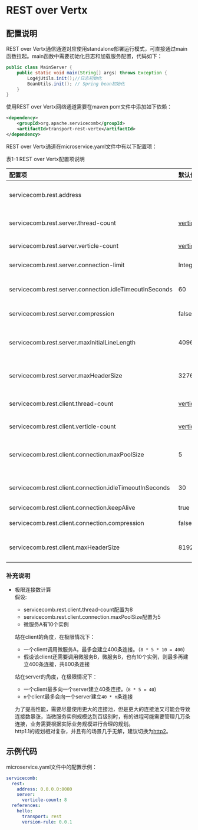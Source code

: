 # REST over Vertx

## 配置说明

REST over Vertx通信通道对应使用standalone部署运行模式，可直接通过main函数拉起。main函数中需要初始化日志和加载服务配置，代码如下：

```java
public class MainServer {
    public static void main(String[] args) throws Exception {
        Log4jUtils.init();//日志初始化
        BeanUtils.init(); // Spring bean初始化
    }
}
```

使用REST over Vertx网络通道需要在maven pom文件中添加如下依赖：

```xml
<dependency>
    <groupId>org.apache.servicecomb</groupId>
    <artifactId>transport-rest-vertx</artifactId>
</dependency>
```

REST over Vertx通道在microservice.yaml文件中有以下配置项：

表1-1 REST over Vertx配置项说明

| 配置项                                                  | 默认值                                          | 含义                                          |
| :------------------------------------------------------ | :---------------------------------------------- | :-------------------------------------------- |
| servicecomb.rest.address                                |                                                 | 服务监听地址，不配置表示不监听                |
| servicecomb.rest.server.thread-count                    | [verticle-count](verticle-count.md) | rest server verticle实例数（Deprecated）      |
| servicecomb.rest.server.verticle-count                  | [verticle-count](verticle-count.md) | rest server verticle实例数                    |
| servicecomb.rest.server.connection-limit                | Integer.MAX_VALUE                               | 允许客户端最大连接数                          |
| servicecomb.rest.server.connection.idleTimeoutInSeconds | 60                                              | 服务端连接闲置超时时间，超时连接会被释放      |
| servicecomb.rest.server.compression                     | false                                           | 服务端是否支持启用压缩                        |
| servicecomb.rest.server.maxInitialLineLength            | 4096                                            | 服务端接收请求的最大 initial line 长度，单位字节 |
| servicecomb.rest.server.maxHeaderSize                   | 32768                                           | 服务端接收请求的最大header长度，单位字节      |
| servicecomb.rest.client.thread-count                    | [verticle-count](verticle-count.md) | rest client verticle实例数（Deprecated）      |
| servicecomb.rest.client.verticle-count                  | [verticle-count](verticle-count.md) | rest client verticle实例数                    |
| servicecomb.rest.client.connection.maxPoolSize          | 5                                               | 对一个IP:port组合，在每个连接池中的最大连接数 |
| servicecomb.rest.client.connection.idleTimeoutInSeconds | 30                                              | 连接闲置时间，超时连接会被释放                |
| servicecomb.rest.client.connection.keepAlive            | true                                            | 是否使用长连接                                |
| servicecomb.rest.client.connection.compression          | false                                           | 客户端是否支持启用压缩                        |
| servicecomb.rest.client.maxHeaderSize                   | 8192                                            | 客户端接收响应的最大header长度，单位字节      |

### 补充说明
* 极限连接数计算  
  假设:  
  * servicecomb.rest.client.thread-count配置为8
  * servicecomb.rest.client.connection.maxPoolSize配置为5
  * 微服务A有10个实例  

  站在client的角度，在极限情况下：
  * 一个client调用微服务A，最多会建立400条连接。（`8 * 5 * 10 = 400`）  
  * 假设该client还需要调用微服务B，微服务B，也有10个实例，则最多再建立400条连接，共800条连接

  站在server的角度，在极限情况下：
  * 一个client最多向一个server建立40条连接。(`8 * 5 = 40`)  
  * `n`个client最多会向一个server建立`40 * n`条连接

  为了提高性能，需要尽量使用更大的连接池，但是更大的连接池又可能会导致连接数暴涨，当微服务实例规模达到百级别时，有的进程可能需要管理几万条连接，业务需要根据实际业务规模进行合理的规划。  
  http1.1的规划相对复杂，并且有的场景几乎无解，建议切换为[http2](http2.md)。

## 示例代码

microservice.yaml文件中的配置示例：

```yaml
servicecomb:
  rest:
    address: 0.0.0.0:8080
    server:
      verticle-count: 8
  references:
    hello:
      transport: rest
      version-rule: 0.0.1
```
